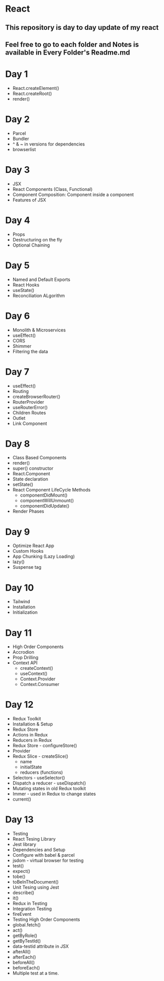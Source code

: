 # React

## This repository is day to day update of my react

## Feel free to go to each folder and Notes is available in Every Folder's Readme.md

# Day 1
- React.createElement()
- React.createRoot()
- render()

# Day 2
- Parcel
- Bundler
- ^ & ~ in versions for dependencies
- browserlist

# Day 3
- JSX
- React Components (Class, Functional)
- Component Composition: Component inside a component
- Features of JSX

# Day 4
- Props
- Destructuring on the fly
- Optional Chaining 

# Day 5
- Named and Default Exports
- React Hooks
- useState()
- Reconciliation ALgorithm

# Day 6
- Monolith & Microservices
- useEffect()
- CORS
- Shimmer
- Filtering the data

# Day 7
- useEffect()
- Routing
- createBrowserRouter()
- RouterProvider
- useRouterError()
- Children Routes
- Outlet
- Link Component

# Day 8
- Class Based Components
- render()
- super() constructor
- React.Component
- State declaration
- setState()
- React Component LifeCycle Methods
  - componentDidMount()
  - componentWillUnmount()
  - componentDidUpdate()
- Render Phases

# Day 9
- Optimize React App
- Custom Hooks
- App Chunking (Lazy Loading)
- lazy()
- Suspense tag

# Day 10
- Tailwind
- Installation
- Initialization 

# Day 11
- High Order Components
- Accrodion
- Prop Drilling
- Context API
  - createContext()
  - useContext()
  - Context.Provider
  - Context.Consumer

# Day 12
- Redux Toolkit
- Installation & Setup
- Redux Store
- Actions in Redux
- Reducers in Redux
- Redux Store - configureStore()
- Provider
- Redux Slice - createSlice()
  - name
  - initialState
  - reducers (functions)
- Selectors - useSelector()
- Dispatch a reducer - useDispatch()
- Mutating states in old Redux toolkit
- Immer - used in Redux to change states
- current()

# Day 13
- Testing
- React Tesing Library
- Jest library
- Dependencies and Setup
- Configure with babel & parcel
- jsdom - virtual browser for testing
- test()
- expect()
- tobe()
- toBeInTheDocument()
- Unit Tesing using Jest
- describe()
- it()
- Redux in Testing
- Integration Testing
- fireEvent
- Testing High Order Components
- global.fetch()
- act()
- getByRole()
- getByTestId() 
- data-testid attribute in JSX
- afterAll()
- afterEach()
- beforeAll()
- beforeEach()
- Multiple test at a time.